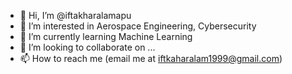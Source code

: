 - 👋 Hi, I’m @iftakharalamapu
- 👀 I’m interested in Aerospace Engineering, Cybersecurity
- 🌱 I’m currently learning Machine Learning 
- 💞️ I’m looking to collaborate on ...
- 📫 How to reach me (email me at iftkaharalam1999@gmail.com)

<!---
iftakharalamapu/iftakharalamapu is a ✨ special ✨ repository because its `README.md` (this file) appears on your GitHub profile.
You can click the Preview link to take a look at your changes.
--->
